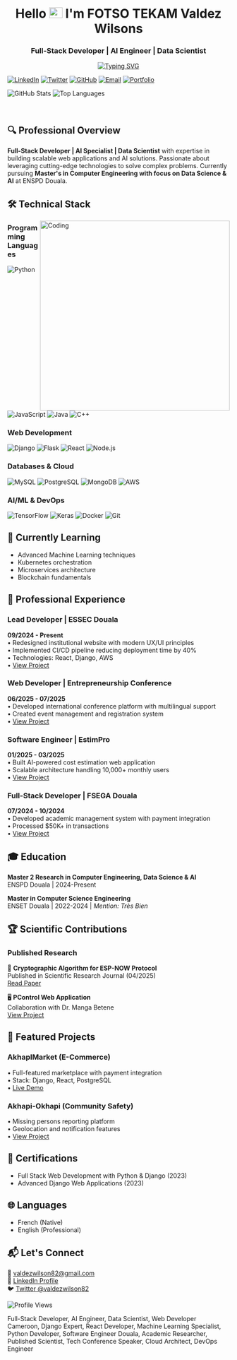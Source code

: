 # <h1 align="center">Hello <img src="https://user-images.githubusercontent.com/1303154/88677602-1635ba80-d120-11ea-84d8-d263ba5fc3c0.gif" width="30px" height="24px" alt="hello"> I'm FOTSO TEKAM Valdez Wilsons</h1>
<h3 align="center">Full-Stack Developer | AI Engineer | Data Scientist</h3>


<p align="center">
<a href="https://github.com/Elemintrix82"><img src="https://readme-typing-svg.demolab.com?font=Fira+Code&pause=1000&color=198E19&center=true&width=435&lines=Full-Stack+Developer;AI+Engineer;Data+Scientist;Software+Engineer+%26+AI+Researcher" alt="Typing SVG" /></a>
</p>


[![LinkedIn](https://img.shields.io/badge/-LinkedIn-0A66C2?style=flat&logo=linkedin&logoColor=white)](https://www.linkedin.com/in/valdez-wilsons-fotso-tekam-6741802a0/)
[![Twitter](https://img.shields.io/badge/-Twitter-1DA1F2?style=flat&logo=twitter&logoColor=white)](https://x.com/valdezwilson82)
[![GitHub](https://img.shields.io/badge/-GitHub-181717?style=flat&logo=github&logoColor=white)](https://github.com/Elemintrix82)
[![Email](https://img.shields.io/badge/-Email-D14836?style=flat&logo=gmail&logoColor=white)](mailto:valdezwilson82@gmail.com)
[![Portfolio](https://img.shields.io/badge/-Portfolio-4285F4?style=flat&logo=google-chrome&logoColor=white)](https://jeunesse.francophonie.org/modifier-mon-profil/item/fotso-tekam-valdez-wilsons)

![GitHub Stats](https://github-readme-stats.vercel.app/api?username=Elemintrix82&show_icons=true&theme=tokyonight&hide_border=true)
![Top Languages](https://github-readme-stats.vercel.app/api/top-langs/?username=Elemintrix82&layout=compact&theme=tokyonight&hide_border=true)

<br clear="right"/>

## 🔍 Professional Overview

**Full-Stack Developer | AI Specialist | Data Scientist** with expertise in building scalable web applications and AI solutions. Passionate about leveraging cutting-edge technologies to solve complex problems. Currently pursuing **Master's in Computer Engineering with focus on Data Science & AI** at ENSPD Douala.

## 🛠 Technical Stack

<img align="right" alt="Coding" width="430" src="https://images.squarespace-cdn.com/content/v1/5769fc401b631bab1addb2ab/1541580611624-TE64QGKRJG8SWAIUS7NS/coding-freak.gif">

### Programming Languages
![Python](https://img.shields.io/badge/-Python-3776AB?style=flat&logo=python&logoColor=white)
![JavaScript](https://img.shields.io/badge/-JavaScript-F7DF1E?style=flat&logo=javascript&logoColor=black)
![Java](https://img.shields.io/badge/-Java-007396?style=flat&logo=java&logoColor=white)
![C++](https://img.shields.io/badge/-C++-00599C?style=flat&logo=c%2B%2B&logoColor=white)

### Web Development
![Django](https://img.shields.io/badge/-Django-092E20?style=flat&logo=django&logoColor=white)
![Flask](https://img.shields.io/badge/-Flask-000000?style=flat&logo=flask&logoColor=white)
![React](https://img.shields.io/badge/-React-61DAFB?style=flat&logo=react&logoColor=black)
![Node.js](https://img.shields.io/badge/-Node.js-339933?style=flat&logo=node.js&logoColor=white)

### Databases & Cloud
![MySQL](https://img.shields.io/badge/-MySQL-4479A1?style=flat&logo=mysql&logoColor=white)
![PostgreSQL](https://img.shields.io/badge/-PostgreSQL-4169E1?style=flat&logo=postgresql&logoColor=white)
![MongoDB](https://img.shields.io/badge/-MongoDB-47A248?style=flat&logo=mongodb&logoColor=white)
![AWS](https://img.shields.io/badge/-AWS-232F3E?style=flat&logo=amazon-aws&logoColor=white)

### AI/ML & DevOps
![TensorFlow](https://img.shields.io/badge/-TensorFlow-FF6F00?style=flat&logo=tensorflow&logoColor=white)
![Keras](https://img.shields.io/badge/-Keras-D00000?style=flat&logo=keras&logoColor=white)
![Docker](https://img.shields.io/badge/-Docker-2496ED?style=flat&logo=docker&logoColor=white)
![Git](https://img.shields.io/badge/-Git-F05032?style=flat&logo=git&logoColor=white)

## 🌱 Currently Learning
- Advanced Machine Learning techniques
- Kubernetes orchestration
- Microservices architecture
- Blockchain fundamentals

## 💼 Professional Experience

### Lead Developer | ESSEC Douala
**09/2024 - Present**  
• Redesigned institutional website with modern UX/UI principles  
• Implemented CI/CD pipeline reducing deployment time by 40%  
• Technologies: React, Django, AWS  
• [View Project](https://essec-dla.com/)

### Web Developer | Entrepreneurship Conference
**06/2025 - 07/2025**  
• Developed international conference platform with multilingual support  
• Created event management and registration system  
• [View Project](https://entrepreneurshipfordevelopmentconference.org/)

### Software Engineer | EstimPro
**01/2025 - 03/2025**  
• Built AI-powered cost estimation web application  
• Scalable architecture handling 10,000+ monthly users  
• [View Project](https://estimpro.com/)

### Full-Stack Developer | FSEGA Douala
**07/2024 - 10/2024**  
• Developed academic management system with payment integration  
• Processed $50K+ in transactions  
• [View Project](https://fsega-douala.org/)

## 🎓 Education

**Master 2 Research in Computer Engineering, Data Science & AI**  
ENSPD Douala | 2024-Present  

**Master in Computer Science Engineering**  
ENSET Douala | 2022-2024 | *Mention: Très Bien*  

## 🏆 Scientific Contributions

### Published Research
🔬 **Cryptographic Algorithm for ESP-NOW Protocol**  
Published in Scientific Research Journal (04/2025)  
[Read Paper](https://www.scirp.org/journal/paperinformation?paperId=142117)  

🖥 **PControl Web Application**  
Collaboration with Dr. Manga Betene  
[View Project](https://jias.issr-journals.org/fr/authid.php?id=13329)  

## 🚀 Featured Projects

### AkhaplMarket (E-Commerce)
• Full-featured marketplace with payment integration  
• Stack: Django, React, PostgreSQL  
• [Live Demo](https://akhapmarket.akhapi.com/)  

### Akhapi-Okhapi (Community Safety)
• Missing persons reporting platform  
• Geolocation and notification features  
• [View Project](https://akhapi-okhapi.com/)  

## 📜 Certifications
- Full Stack Web Development with Python & Django (2023)
- Advanced Django Web Applications (2023)

## 🌐 Languages
- French (Native)
- English (Professional)

## 📬 Let's Connect
📧 [valdezwilson82@gmail.com](mailto:valdezwilson82@gmail.com)  
🔗 [LinkedIn Profile](https://www.linkedin.com/in/valdez-wilsons-fotso-tekam-6741802a0/)  
🐦 [Twitter @valdezwilson82](https://x.com/valdezwilson82)  

![Profile Views](https://komarev.com/ghpvc/?username=Elemintrix82&color=0e7490&style=flat)

<!-- SEO Keywords -->
Full-Stack Developer, AI Engineer, Data Scientist, Web Developer Cameroon, Django Expert, React Developer, Machine Learning Specialist, Python Developer, Software Engineer Douala, Academic Researcher, Published Scientist, Tech Conference Speaker, Cloud Architect, DevOps Engineer